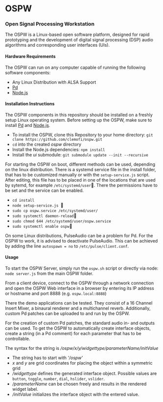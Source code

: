 # OSPW

### Open Signal Processing Workstation

The OSPW is a Linux-based open software platform, designed for rapid prototyping and the development of digital signal processing (DSP) audio algorithms and corresponding user interfaces (UIs).

#### Hardware Requirements

The OSPW can run on any computer capable of running the following software components:

- Any Linux Distribution with ALSA Support
- [Pd](https://github.com/pure-data/pure-data)
- [Node.js](https://nodejs.org/en/)

#### Installation Instructions

The OSPW components in this repository should be installed on a freshly setup Linux operating system. Before setting up the OSPW, make sure to install [Pd](https://github.com/pure-data/pure-data) and [Node.js](https://nodejs.org/en/).

- To install the OSPW, clone this Repository to your home directory: `git clone https://github.com/clemofi/ospw.git`
- `cd` into the created *ospw* directory
- Install the Node.js dependencies: `npm install`
- Install the *ui* submodule: `git submodule update --init --recursive`

For starting the OSPW on boot, different methods can be used, depending on the linux distribution. There is a systemd service file in the install folder, that has to be customized manually or with the `setup-service.js` script. After editing, this file has to be placed in one of the locations that are used by sytemd, for example `/etc/systemd/user`. There the permissions have to be set and the service can be enabled.

- `cd install`
- `node setup-service.js `
- `sudo cp ospw.service /etc/systemd/user/`
- `sudo systemctl daemon-reload`
- `sudo chmod 644 /etc/systemd/user/ospw.service`
- `sudo systemctl enable ospw`

On some Linux distributions, PulseAudio can be a problem for Pd. For the OSPW to work, it is advised to deactivate PulseAudio. This can be achieved by adding the line `autospawn = no` to `/etc/pulse/client.conf`.

#### Usage

To start the OSPW Server, simply run the `ospw.sh` script or directly via node: `node server.js` from the main OSPW folder.

From a client device, connect to the OSPW through a network connection and open the OSPW Web interface in a browser by entering its IP address or hostname and port 8888 (e.g. `ospw.local:8888`)

There the demo applications can be tested. They consist of a 16 Channel Insert Mixer, a binaural renderer and a multichannel reverb.
Additionally, custom Pd patches can be uploaded to and run by the OSPW.

For the creation of custom Pd patches, the standard audio in- and outputs can be used.
To get the OSPW to automatically create interface objects, create a string (in a Pd comment) for each parameter that has to be controllable.

The syntax for the string is */ospw/x/y/widgettype/parameterName/initValue*

- The string has to start with *'/ospw'*
- *x* and *y* are grid coordinates for placing the object within a symmetric grid
- */widgettype* defines the generated interface object. Possible values are `button`, `toggle`, `number`, `dial`, `hslider`, `vslider`.
- */parameterName* can be chosen freely and results in the rendered widget label.
- */initValue* initializes the interface object with the entered value.
